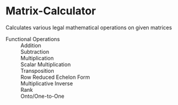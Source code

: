# Matrix-Calculator
Calculates various legal mathematical operations on given matrices

 <dl>
  <dt>Functional Operations</dt>
  <dd>Addition<br/>
  Subtraction<br/>
  Multiplication<br/>
  Scalar Multiplication<br/>
  Transposition<br/>
  Row Reduced Echelon Form<br/>
  Multiplicative Inverse<br/>
  Rank<br/>
  Onto/One-to-One</dd>
</dl>
